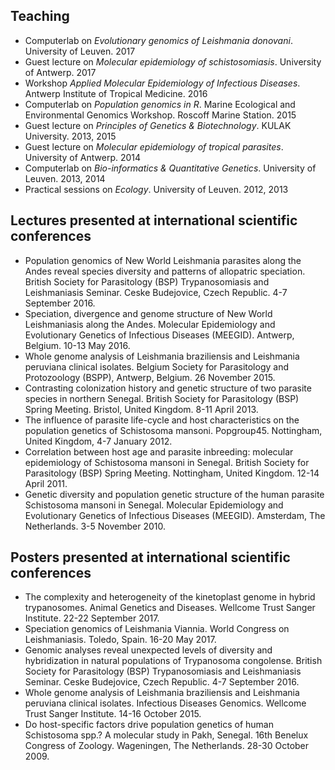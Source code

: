## Teaching
* Computerlab on *Evolutionary genomics of Leishmania donovani*. University of Leuven. 2017
* Guest lecture on *Molecular epidemiology of schistosomiasis*. University of Antwerp. 2017
* Workshop *Applied Molecular Epidemiology of Infectious Diseases*. Antwerp Institute of Tropical Medicine. 2016
* Computerlab on *Population genomics in R*. Marine Ecological and Environmental Genomics Workshop. Roscoff Marine Station. 2015
* Guest lecture on *Principles of Genetics & Biotechnology*. KULAK University. 2013, 2015
* Guest lecture on *Molecular epidemiology of tropical parasites*. University of Antwerp. 2014
* Computerlab on *Bio-informatics & Quantitative Genetics*. University of Leuven. 2013, 2014
* Practical sessions on *Ecology*. University of Leuven. 2012, 2013

## Lectures presented at international scientific conferences
* Population genomics of New World Leishmania parasites along the Andes reveal species diversity and patterns of allopatric speciation. British Society for Parasitology (BSP) Trypanosomiasis and Leishmaniasis Seminar. Ceske Budejovice, Czech Republic. 4-7 September 2016.
* Speciation, divergence and genome structure of New World Leishmaniasis along the Andes. Molecular Epidemiology and Evolutionary Genetics of Infectious Diseases (MEEGID). Antwerp, Belgium. 10-13 May 2016. 
* Whole genome analysis of Leishmania braziliensis and Leishmania peruviana clinical isolates. Belgium Society for Parasitology and Protozoology (BSPP), Antwerp, Belgium. 26 November 2015.
* Contrasting colonization history and genetic structure of two parasite species in northern Senegal. British Society for Parasitology (BSP) Spring Meeting. Bristol, United Kingdom. 8-11 April 2013.
* The influence of parasite life-cycle and host characteristics on the population genetics of Schistosoma mansoni. Popgroup45. Nottingham, United Kingdom, 4-7 January 2012.
* Correlation between host age and parasite inbreeding: molecular epidemiology of Schistosoma mansoni in Senegal. British Society for Parasitology (BSP) Spring Meeting. Nottingham, United Kingdom. 12-14 April 2011. 
* Genetic diversity and population genetic structure of the human parasite Schistosoma mansoni in Senegal. Molecular Epidemiology and Evolutionary Genetics of Infectious Diseases (MEEGID). Amsterdam, The Netherlands. 3-5 November 2010. 

## Posters presented at international scientific conferences			 						
* The complexity and heterogeneity of the kinetoplast genome in hybrid trypanosomes. Animal Genetics and Diseases.  Wellcome Trust Sanger Institute. 22-22 September 2017.
* Speciation genomics of Leishmania Viannia. World Congress on Leishmaniasis. Toledo, Spain. 16-20 May 2017.
* Genomic analyses reveal unexpected levels of diversity and hybridization in natural populations of Trypanosoma congolense. British Society for Parasitology (BSP) Trypanosomiasis and Leishmaniasis Seminar. Ceske Budejovice, Czech Republic. 4-7 September 2016.
* Whole genome analysis of Leishmania braziliensis and Leishmania peruviana clinical isolates. Infectious Diseases Genomics. Wellcome Trust Sanger Institute. 14-16 October 2015.
* Do host-specific factors drive population genetics of human Schistosoma spp.? A molecular study in Pakh, Senegal. 16th Benelux Congress of Zoology. Wageningen, The Netherlands. 28-30 October 2009.
